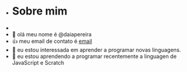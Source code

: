 - # Sobre mim
- 
-   👋 olá meu nome é @daiapereira
-   👍 meu email de contato é [email](daiane.pereira.luz@escola.pr.gov.br)
- 👀 eu estou interessada em aprender a programar novas linguagens.
- 🌱 eu estou aprendendo a programar recentemente a linguagen de JavaScript e Scratch
